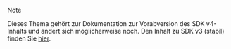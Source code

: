 > [!NOTE] 
> Dieses Thema gehört zur Dokumentation zur Vorabversion des SDK v4-Inhalts und ändert sich möglicherweise noch. Den Inhalt zu SDK v3 (stabil) finden Sie [hier](https://docs.microsoft.com/en-us/azure/bot-service/?view=azure-bot-service-3.0).
